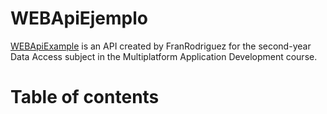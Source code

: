 WEBApiEjemplo
=================

[WEBApiExample](https://github.com/FranRodrigueez/WebApi) is an API created by FranRodriguez for the second-year Data Access subject in the Multiplatform Application Development course.

Table of contents
=================

